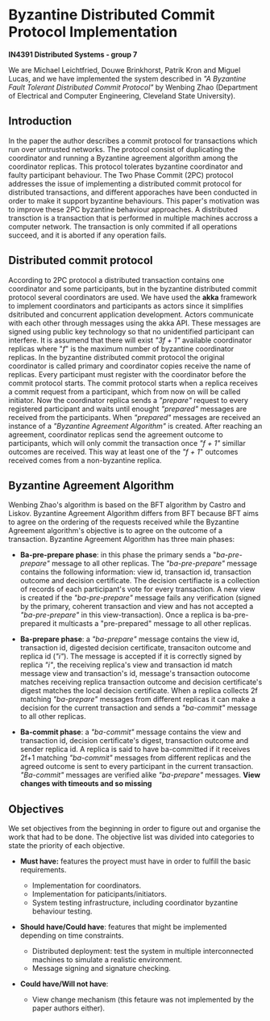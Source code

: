 # Byzantine Distributed Commit Protocol Implementation
**IN4391 Distributed Systems - group 7**

We are Michael Leichtfried, Douwe Brinkhorst, Patrik Kron and Miguel Lucas, and we have implemented the system described in *"A Byzantine Fault Tolerant Distributed Commit Protocol"* by Wenbing Zhao (Department of Electrical and Computer Engineering, Cleveland State University).

## Introduction

In the paper the author describes a commit protocol for transactions which run over untrusted networks. The protocol consist of duplicating the coordinator and running a Byzantine agreement algorithm among the coordinator replicas. This protocol tolerates byzantine coordinator and faulty participant behaviour.
The Two Phase Commit (2PC) protocol addresses the issue of implementing a distributed commit protocol for distributed transactions, and different apporaches have been conducted in order to make it support byzantine behaviours. This paper's motivation was to improve these 2PC byzantine behaviour approaches.
A distributed transction is a transaction that is performed in multiple machines accross a computer network. The transaction is only commited if all operations succeed, and it is aborted if any operation fails.

## Distributed commit protocol

According to 2PC protocol a distributed transaction contains one coordinator and some participants, but in the byzantine distributed commit protocol several coordinators are used. We have used the **akka** framework to implement coordinators and participants as actors since it simplifies dsitributed and concurrent application development. Actors communicate with each other through messages using the akka API. These messages are signed using public key technology so that no unidentified participant can interfere. It is assumend that there will exist *"3f + 1"* available coordinator replicas where "*f*" is the maximum number of byzantine coordinator replicas.
In the byzantine distributed commit protocol the original coordinator is called primary and coordinator copies receive the name of replicas. Every participant must register with the coordinator before the commit protocol starts. The commit protocol starts when a replica receives a commit request from a participant, which from now on will be called initiator. Now the coordinator replica sends a *"prepare"* request to every registered participant and waits until enought *"prepared"* messages are received from the participants. When *"prepared"* messages are received an instance of a *"Byzantine Agreement Algorithm"* is created. After reaching an agreement, coordinator replicas send  the agreement outcome to participants, which will only commit the transaction once *"f + 1"* simillar outcomes are received. This way at least one of the *"f + 1*" outcomes received comes from a non-byzantine replica.

## Byzantine Agreement Algorithm

Wenbing Zhao's  algorithm is based on the BFT algorithm by Castro  and Liskov. Byzantine Agreement Algorithm differs from BFT because BFT aims to agree on the ordering of the requests received while the Byzantine Agreement algorithm's objective is to agree on the outcome of a transaction.
Byzantine Agreement Algorithm has three main phases:

- **Ba-pre-prepare phase**: in this phase the primary sends a "*ba-pre-prepare"* message to all other replicas. The *"ba-pre-prepare"* message contains the following information: view id, transaction id,  transaction outcome and decision certificate. The decision certifiacte is a collection of records of each participant's vote for every transaction. A new view is created if the *"ba-pre-prepare"* message fails any verification (signed by the primary, coherent transaction and view and has not accepted a *"ba-pre-prepare"* in this view-transaction). Once a replica is ba-pre-prepared it multicasts a "pre-prepared" message to all other replicas.

- **Ba-prepare phase**: a *"ba-prepare"* message contains the view id, transaction id, digested decision certificate, transaciton outcome and replica id (*"i"*). The message is accepted if it is correctly signed by replica  *"i"*, the receiving replica's view and transaction id match message view and transaction's id, message's transaction outocome matches receiving replica transaction outcome and decision certificate's digest matches the local decision certificate. When a replica collects 2f matching *"ba-prepare"* messages from different replicas it can make a decision for the current transaction and sends a *"ba-commit"* message to all other replicas.

- **Ba-commit phase**: a *"ba-commit"* message contains the view and transaction id, decision certificate's digest, transaction outcome and sender replica id. A replica is said to have ba-committed if it receives 2f+1 matching *"ba-commit"* messages from different replicas and the agreed outcome is sent to every participant in the current transaction. *"Ba-commit"* messages are verified alike *"ba-prepare"* messages. **View changes with timeouts and so missing**

## Objectives

We set objectives from the beginning in order to figure out and organise the work that had to be done. The objective list was divided into categories to state the priority of each objective.

- **Must have:** features the proyect must have in order to fulfill the basic requirements.
  - Implementation for coordinators.
  - Implementation for paticipants/initiators.
  - System testing infrastructure, including coordinator byzantine behaviour testing.

- **Should have/Could have**: features that might be implemented depending on time constraints.
  - Distributed deployment: test the system in multiple interconnected machines to simulate a realistic environment.
  - Message signing and signature checking.

- **Could have/Will not have**:
  - View change mechanism (this fetaure was not implemented by the paper authors either).
